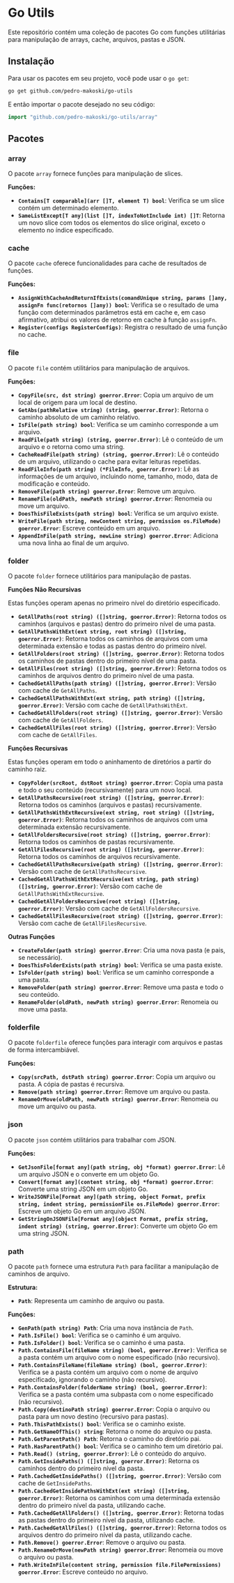 # Go Utils

Este repositório contém uma coleção de pacotes Go com funções utilitárias para manipulação de arrays, cache, arquivos, pastas e JSON.

## Instalação

Para usar os pacotes em seu projeto, você pode usar o `go get`:

```bash
go get github.com/pedro-makoski/go-utils
```

E então importar o pacote desejado no seu código:

```go
import "github.com/pedro-makoski/go-utils/array"
```

## Pacotes

### array

O pacote `array` fornece funções para manipulação de slices.

**Funções:**

- **`Contains[T comparable](arr []T, element T) bool`**: Verifica se um slice contém um determinado elemento.
- **`SameListExcept[T any](list []T, indexToNotInclude int) []T`**: Retorna um novo slice com todos os elementos do slice original, exceto o elemento no índice especificado.

### cache

O pacote `cache` oferece funcionalidades para cache de resultados de funções.

**Funções:**

- **`AssignWithCacheAndReturnIfExists(comandUnique string, params []any, assignFn func(retornos []any)) bool`**: Verifica se o resultado de uma função com determinados parâmetros está em cache e, em caso afirmativo, atribui os valores de retorno em cache à função `assignFn`.
- **`Register(configs RegisterConfigs)`**: Registra o resultado de uma função no cache.

### file

O pacote `file` contém utilitários para manipulação de arquivos.

**Funções:**

- **`CopyFile(src, dst string) goerror.Error`**: Copia um arquivo de um local de origem para um local de destino.
- **`GetAbs(pathRelative string) (string, goerror.Error)`**: Retorna o caminho absoluto de um caminho relativo.
- **`IsFile(path string) bool`**: Verifica se um caminho corresponde a um arquivo.
- **`ReadFile(path string) (string, goerror.Error)`**: Lê o conteúdo de um arquivo e o retorna como uma string.
- **`CacheReadFile(path string) (string, goerror.Error)`**: Lê o conteúdo de um arquivo, utilizando o cache para evitar leituras repetidas.
- **`ReadFileInfo(path string) (*FileInfo, goerror.Error)`**: Lê as informações de um arquivo, incluindo nome, tamanho, modo, data de modificação e conteúdo.
- **`RemoveFile(path string) goerror.Error`**: Remove um arquivo.
- **`RenameFile(oldPath, newPath string) goerror.Error`**: Renomeia ou move um arquivo.
- **`DoesThisFileExists(path string) bool`**: Verifica se um arquivo existe.
- **`WriteFile(path string, newContent string, permission os.FileMode) goerror.Error`**: Escreve conteúdo em um arquivo.
- **`AppendInFile(path string, newLine string) goerror.Error`**: Adiciona uma nova linha ao final de um arquivo.

### folder

O pacote `folder` fornece utilitários para manipulação de pastas.

**Funções Não Recursivas**

Estas funções operam apenas no primeiro nível do diretório especificado.

- **`GetAllPaths(root string) ([]string, goerror.Error)`**: Retorna todos os caminhos (arquivos e pastas) dentro do primeiro nível de uma pasta.
- **`GetAllPathsWithExt(ext string, root string) ([]string, goerror.Error)`**: Retorna todos os caminhos de arquivos com uma determinada extensão e todas as pastas dentro do primeiro nível.
- **`GetAllFolders(root string) ([]string, goerror.Error)`**: Retorna todos os caminhos de pastas dentro do primeiro nível de uma pasta.
- **`GetAllFiles(root string) ([]string, goerror.Error)`**: Retorna todos os caminhos de arquivos dentro do primeiro nível de uma pasta.
- **`CachedGetAllPaths(path string) ([]string, goerror.Error)`**: Versão com cache de `GetAllPaths`.
- **`CachedGetAllPathsWithExt(ext string, path string) ([]string, goerror.Error)`**: Versão com cache de `GetAllPathsWithExt`.
- **`CachedGetAllFolders(root string) ([]string, goerror.Error)`**: Versão com cache de `GetAllFolders`.
- **`CachedGetAllFiles(root string) ([]string, goerror.Error)`**: Versão com cache de `GetAllFiles`.

**Funções Recursivas**

Estas funções operam em todo o aninhamento de diretórios a partir do caminho raiz.

- **`CopyFolder(srcRoot, dstRoot string) goerror.Error`**: Copia uma pasta e todo o seu conteúdo (recursivamente) para um novo local.
- **`GetAllPathsRecursive(root string) ([]string, goerror.Error)`**: Retorna todos os caminhos (arquivos e pastas) recursivamente.
- **`GetAllPathsWithExtRecursive(ext string, root string) ([]string, goerror.Error)`**: Retorna todos os caminhos de arquivos com uma determinada extensão recursivamente.
- **`GetAllFoldersRecursive(root string) ([]string, goerror.Error)`**: Retorna todos os caminhos de pastas recursivamente.
- **`GetAllFilesRecursive(root string) ([]string, goerror.Error)`**: Retorna todos os caminhos de arquivos recursivamente.
- **`CachedGetAllPathsRecursive(path string) ([]string, goerror.Error)`**: Versão com cache de `GetAllPathsRecursive`.
- **`CachedGetAllPathsWithExtRecursive(ext string, path string) ([]string, goerror.Error)`**: Versão com cache de `GetAllPathsWithExtRecursive`.
- **`CachedGetAllFoldersRecursive(root string) ([]string, goerror.Error)`**: Versão com cache de `GetAllFoldersRecursive`.
- **`CachedGetAllFilesRecursive(root string) ([]string, goerror.Error)`**: Versão com cache de `GetAllFilesRecursive`.

**Outras Funções**

- **`CreateFolder(path string) goerror.Error`**: Cria uma nova pasta (e pais, se necessário).
- **`DoesThisFolderExists(path string) bool`**: Verifica se uma pasta existe.
- **`IsFolder(path string) bool`**: Verifica se um caminho corresponde a uma pasta.
- **`RemoveFolder(path string) goerror.Error`**: Remove uma pasta e todo o seu conteúdo.
- **`RenameFolder(oldPath, newPath string) goerror.Error`**: Renomeia ou move uma pasta.

### folderfile

O pacote `folderfile` oferece funções para interagir com arquivos e pastas de forma intercambiável.

**Funções:**

- **`Copy(srcPath, dstPath string) goerror.Error`**: Copia um arquivo ou pasta. A cópia de pastas é recursiva.
- **`Remove(path string) goerror.Error`**: Remove um arquivo ou pasta.
- **`RenameOrMove(oldPath, newPath string) goerror.Error`**: Renomeia ou move um arquivo ou pasta.

### json

O pacote `json` contém utilitários para trabalhar com JSON.

**Funções:**

- **`GetJsonFile[format any](path string, obj *format) goerror.Error`**: Lê um arquivo JSON e o converte em um objeto Go.
- **`Convert[format any](content string, obj *format) goerror.Error`**: Converte uma string JSON em um objeto Go.
- **`WriteJSONFile[Format any](path string, object Format, prefix string, indent string, permissionFile os.FileMode) goerror.Error`**: Escreve um objeto Go em um arquivo JSON.
- **`GetStringOnJSONFile[Format any](object Format, prefix string, indent string) (string, goerror.Error)`**: Converte um objeto Go em uma string JSON.

### path

O pacote `path` fornece uma estrutura `Path` para facilitar a manipulação de caminhos de arquivo.

**Estrutura:**

- **`Path`**: Representa um caminho de arquivo ou pasta.

**Funções:**

- **`GenPath(path string) Path`**: Cria uma nova instância de `Path`.
- **`Path.IsFile() bool`**: Verifica se o caminho é um arquivo.
- **`Path.IsFolder() bool`**: Verifica se o caminho é uma pasta.
- **`Path.ContainsFile(fileName string) (bool, goerror.Error)`**: Verifica se a pasta contém um arquivo com o nome especificado (não recursivo).
- **`Path.ContainsFileName(fileName string) (bool, goerror.Error)`**: Verifica se a pasta contém um arquivo com o nome de arquivo especificado, ignorando o caminho (não recursivo).
- **`Path.ContainsFolder(folderName string) (bool, goerror.Error)`**: Verifica se a pasta contém uma subpasta com o nome especificado (não recursivo).
- **`Path.Copy(destinoPath string) goerror.Error`**: Copia o arquivo ou pasta para um novo destino (recursivo para pastas).
- **`Path.ThisPathExists() bool`**: Verifica se o caminho existe.
- **`Path.GetNameOfThis() string`**: Retorna o nome do arquivo ou pasta.
- **`Path.GetParentPath() Path`**: Retorna o caminho do diretório pai.
- **`Path.HasParentPath() bool`**: Verifica se o caminho tem um diretório pai.
- **`Path.Read() (string, goerror.Error)`**: Lê o conteúdo do arquivo.
- **`Path.GetInsidePaths() ([]string, goerror.Error)`**: Retorna os caminhos dentro do primeiro nível da pasta.
- **`Path.CachedGetInsidePaths() ([]string, goerror.Error)`**: Versão com cache de `GetInsidePaths`.
- **`Path.CachedGetInsidePathsWithExt(ext string) ([]string, goerror.Error)`**: Retorna os caminhos com uma determinada extensão dentro do primeiro nível da pasta, utilizando cache.
- **`Path.CachedGetAllFolders() ([]string, goerror.Error)`**: Retorna todas as pastas dentro do primeiro nível da pasta, utilizando cache.
- **`Path.CachedGetAllFiles() ([]string, goerror.Error)`**: Retorna todos os arquivos dentro do primeiro nível da pasta, utilizando cache.
- **`Path.Remove() goerror.Error`**: Remove o arquivo ou pasta.
- **`Path.RenameOrMove(newPath string) goerror.Error`**: Renomeia ou move o arquivo ou pasta.
- **`Path.WriteInFile(content string, permission file.FilePermissions) goerror.Error`**: Escreve conteúdo no arquivo.